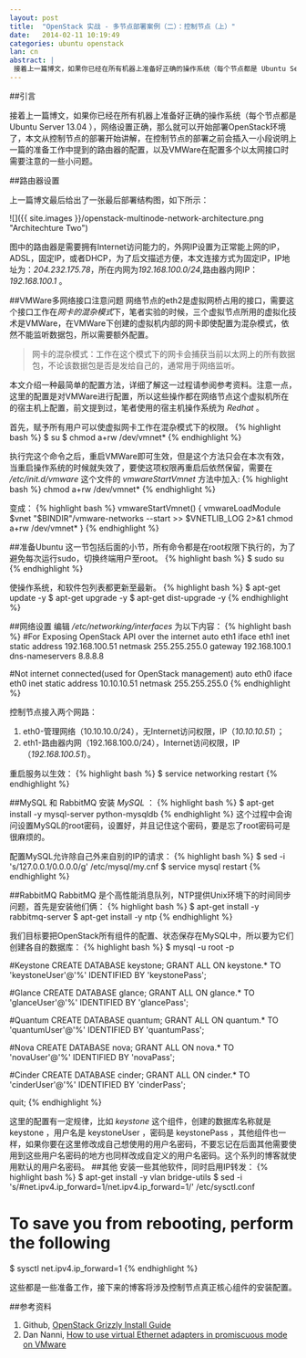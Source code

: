```yaml
---
layout: post
title:  "OpenStack 实战 - 多节点部署案例（二）：控制节点（上）"
date:   2014-02-11 10:19:49
categories: ubuntu openstack
lan: cn
abstract: |
 接着上一篇博文，如果你已经在所有机器上准备好正确的操作系统（每个节点都是 Ubuntu Server 13.04 ），网络设置正确，那么就可以开始部署OpenStack环境了，本文从控制节点的部署开始讲解，在控制节点的部署之前会插入一小段说明上一篇的准备工作中提到的路由器的配置，以及VMWare在配置多个以太网接口时需要注意的一些小问题。
---
```

##引言

接着上一篇博文，如果你已经在所有机器上准备好正确的操作系统（每个节点都是 Ubuntu Server 13.04 ），网络设置正确，那么就可以开始部署OpenStack环境了，本文从控制节点的部署开始讲解，在控制节点的部署之前会插入一小段说明上一篇的准备工作中提到的路由器的配置，以及VMWare在配置多个以太网接口时需要注意的一些小问题。

##路由器设置

上一篇博文最后给出了一张最后部署结构图，如下所示：

![]({{ site.images }}/openstack-multinode-network-architecture.png "Architechture Two")

图中的路由器是需要拥有Internet访问能力的，外网IP设置为正常能上网的IP，ADSL，固定IP，或者DHCP，为了后文描述方便，本文连接方式为固定IP，IP地址为：*204.232.175.78*，所在内网为*192.168.100.0/24*,路由器内网IP：*192.168.100.1* 。

##VMWare多网络接口注意问题
网络节点的eth2是虚拟网桥占用的接口，需要这个接口工作在*网卡的混杂模式*下，笔者实验的时候，三个虚拟节点所用的虚拟化技术是VMWare，在VMWare下创建的虚拟机内部的网卡即使配置为混杂模式，依然不能监听数据包，所以需要额外配置。

>网卡的混杂模式：工作在这个模式下的网卡会捕获当前以太网上的所有数据包，不论该数据包是否是发给自己的，通常用于网络监听。

本文介绍一种最简单的配置方法，详细了解这一过程请参阅参考资料。注意一点，这里的配置是对VMWare进行配置，所以这些操作都在网络节点这个虚拟机所在的宿主机上配置，前文提到过，笔者使用的宿主机操作系统为 *Redhat* 。

首先，赋予所有用户可以使虚拟网卡工作在混杂模式下的权限。
{% highlight bash %}
$ su
$ chmod a+rw /dev/vmnet* 
{% endhighlight %}

执行完这个命令之后，重启VMWare即可生效，但是这个方法只会在本次有效，当重启操作系统的时候就失效了，要使这项权限再重启后依然保留，需要在 */etc/init.d/vmware* 这个文件的 *vmwareStartVmnet* 方法中加入:
{% highlight bash %}
chmod a+rw /dev/vmnet*
{% endhighlight %}

变成：
{% highlight bash %}
vmwareStartVmnet() {
  vmwareLoadModule $vnet
  "$BINDIR"/vmware-networks --start >> $VNETLIB_LOG 2>&1
  chmod a+rw /dev/vmnet*
}
{% endhighlight %}

##准备Ubuntu
这一节包括后面的小节，所有命令都是在root权限下执行的，为了避免每次运行sudo，切换终端用户至root。
{% highlight bash %}
$ sudo su
{% endhighlight %}

使操作系统，和软件包列表都更新至最新。
{% highlight bash %}
$ apt-get update -y
$ apt-get upgrade -y
$ apt-get dist-upgrade -y
{% endhighlight %}

##网络设置
编辑 */etc/networking/interfaces* 为以下内容：
{% highlight bash %}
#For Exposing OpenStack API over the internet
auto eth1
iface eth1 inet static
address 192.168.100.51
netmask 255.255.255.0
gateway 192.168.100.1
dns-nameservers 8.8.8.8

#Not internet connected(used for OpenStack management)
auto eth0
iface eth0 inet static
address 10.10.10.51
netmask 255.255.255.0
{% endhighlight %}

控制节点接入两个网路：

1. eth0-管理网络（10.10.10.0/24），无Internet访问权限，IP（*10.10.10.51*）；
2. eth1-路由器内网（192.168.100.0/24），Internet访问权限，IP（*192.168.100.51*）。

重启服务以生效：
{% highlight bash %}
$ service networking restart
{% endhighlight %}

##MySQL 和 RabbitMQ
安装 *MySQL* ：
{% highlight bash %}
$ apt-get install -y mysql-server python-mysqldb
{% endhighlight %}
这个过程中会询问设置MySQL的root密码，设置好，并且记住这个密码，要是忘了root密码可是很麻烦的。

配置MySQL允许除自己外来自别的IP的请求：
{% highlight bash %}
$ sed -i 's/127.0.0.1/0.0.0.0/g' /etc/mysql/my.cnf
$ service mysql restart
{% endhighlight %}

##RabbitMQ
RabbitMQ 是个高性能消息队列，NTP提供Unix环境下的时间同步问题，首先是安装他们俩：
{% highlight bash %}
$ apt-get install -y rabbitmq-server
$ apt-get install -y ntp
{% endhighlight %}

我们目标要把OpenStack所有组件的配置、状态保存在MySQL中，所以要为它们创建各自的数据库：
{% highlight bash %}
$ mysql -u root -p

#Keystone
CREATE DATABASE keystone;
GRANT ALL ON keystone.* TO 'keystoneUser'@'%' IDENTIFIED BY 'keystonePass';

#Glance
CREATE DATABASE glance;
GRANT ALL ON glance.* TO 'glanceUser'@'%' IDENTIFIED BY 'glancePass';

#Quantum
CREATE DATABASE quantum;
GRANT ALL ON quantum.* TO 'quantumUser'@'%' IDENTIFIED BY 'quantumPass';

#Nova
CREATE DATABASE nova;
GRANT ALL ON nova.* TO 'novaUser'@'%' IDENTIFIED BY 'novaPass';

#Cinder
CREATE DATABASE cinder;
GRANT ALL ON cinder.* TO 'cinderUser'@'%' IDENTIFIED BY 'cinderPass';

quit;
{% endhighlight %}

这里的配置有一定规律，比如 *keystone* 这个组件，创建的数据库名称就是 keystone ，用户名是 keystoneUser ，密码是 keystonePass ，其他组件也一样，如果你要在这里修改成自己想使用的用户名密码，不要忘记在后面其他需要使用到这些用户名密码的地方也同样改成自定义的用户名密码。这个系列的博客就使用默认的用户名密码。
##其他
安装一些其他软件，同时启用IP转发：
{% highlight bash %}
$ apt-get install -y vlan bridge-utils
$ sed -i 's/#net.ipv4.ip_forward=1/net.ipv4.ip_forward=1/' /etc/sysctl.conf
# To save you from rebooting, perform the following
$ sysctl net.ipv4.ip_forward=1
{% endhighlight %}

这些都是一些准备工作，接下来的博客将涉及控制节点真正核心组件的安装配置。

##参考资料

1. Github, [OpenStack Grizzly Install Guide][install guide]
2. Dan Nanni, [How to use virtual Ethernet adapters in promiscuous mode on VMware][promiscuous]

[install guide]: https://github.com/mseknibilel/OpenStack-Grizzly-Install-Guide/blob/OVS_MultiNode/OpenStack_Grizzly_Install_Guide.rst
[promiscuous]: http://xmodulo.com/2013/05/how-to-use-virtual-ethernet-adapters-in-promiscuous-mode-on-vmware.html
